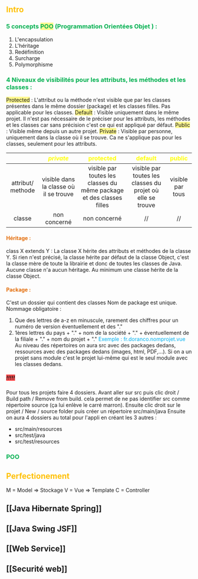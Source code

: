 

## <font color="#ffc000">Intro</font>
### <font color="#00b050">5 concepts <span style="background:#fff88f">POO</span> (Programmation Orientées Objet ) : </font>
1.  L'encapsulation
2.  L'héritage
3.  Redéfinition
4.  Surcharge
5.  Polymorphisme

### <font color="#00b050">4 Niveaux de visibilités pour les attributs, les méthodes et les classes :</font>

<span style="background:#fff88f">Protected</span> : L'attribut ou la méthode n'est visible que par les classes présentes dans le même dossier (package) et les classes filles. Pas applicable pour les classes. 
<span style="background:#fff88f">Default</span> : Visible uniquement dans le même projet. Il n'est pas nécessaire de le préciser pour les attributs, les méthodes et les classes car sans précision c'est ce qui est appliqué par défaut. 
<span style="background:#fff88f">Public </span>: Visible même depuis un autre projet. 
<span style="background:#fff88f">Private</span> : Visible par personne, uniquement dans la classe où il se trouve. Ca ne s'applique pas pour les classes, seulement pour les attributs.

|                                    | ***<font color="#ffff00">private</font>***              | <font color="#ffff00">**protected**</font>                                            | **<font color="#ffff00">default</font>**                                    | **<font color="#ffff00">public</font>** |
| ---------------------------------- | ------------------------------------------------------- | ------------------------------------------------------------------------------------- | --------------------------------------------------------------------------- | --------------------------------------- |
| <center>attribut/ methode</center> | <center>visible dans la classe où il se trouve</center> | <center>visible par toutes les classes du même package et des classes filles</center> | <center>visible par toutes les classes du projet où elle se trouve</center> | <center>visible par tous</center>       |
| <center>classe</center>            | <center>non concerné</center>                           | <center>non concerné</center>                                                         | <center>//</center>                                                         | <center>//</center>                     |

#### <font color="#e36c09">Héritage :</font>
class X extends Y : La classe X hérite des attributs et méthodes de la classe Y. 
Si rien n'est précisé, la classe hérite par défaut de la classe Object, c'est la classe mère de toute la librairie et donc de toutes les classes de Java. Aucune classe n'a aucun héritage. Au minimum une classe hérite de la classe Object.

#### <font color="#e36c09">Package :</font> 
C'est un dossier qui contient des classes Nom de package est unique. Nommage obligatoire :
1.  Que des lettres de a-z en minuscule, rarement des chiffres pour un numéro de version éventuellement et des "."
2.  1ères lettres du pays + "." + nom de la société + "." + éventuellement de la filiale + "." + nom du projet + "."
<font color="#00b0f0">Exemple</font> <font color="#00b0f0">: fr.doranco.nomprojet.vue</font>
Au niveau des répertoires on aura src avec des packages dedans, ressources avec des packages dedans (images, html, PDF,...). 
Si on a un projet sans module c'est le projet lui-même qui est le seul module avec les classes dedans.

##### <span style="background:#ff4d4f"> !!!!! </span> 
Pour tous les projets faire 4 dossiers. Avant aller sur src puis clic droit / Build path / Remove from build. cela permet de ne pas identifier src comme répertoire source (ça lui enlève le carré marron). Ensuite clic droit sur le projet / New / source folder puis créer un répertoire src/main/java
Ensuite on aura 4 dossiers au total pour l'appli en créant les 3 autres :
- src/main/resources
- src/test/java
- src/test/resources

### <font color="#00b050">POO</font>


## <font color="#ffc000">Perfectionement</font>
M = Model => Stockage
V = Vue => Template
C = Controller

## [[Java Hibernate Spring]]

## [[Java Swing JSF]]

## [[Web Service]]

## [[Securité web]]

